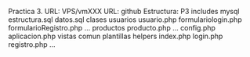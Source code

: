 Practica 3.
  URL: VPS/vmXXX
  URL: github
  Estructura:
     P3
        includes
           mysql 
              estructura.sql
              datos.sql
           clases
              usuarios
                 usuario.php
                 formulariologin.php
                 formularioRegistro.php 
                 ...
              productos
                 producto.php
                 ...
           config.php
           aplicacion.php
           vistas
              comun
              plantillas
              helpers
        index.php
        login.php
        registro.php
         ...
      
